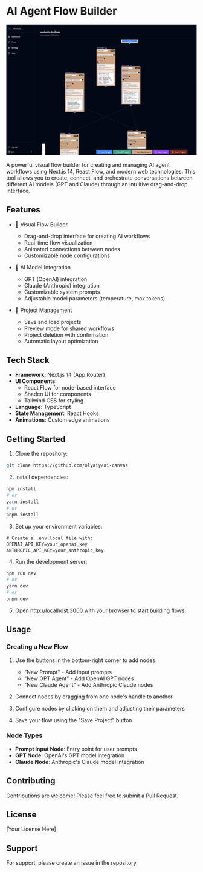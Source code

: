 # AI Agent Flow Builder

![AI Agent Flow Builder Interface](./public/ai%20canvas%20image.png)

A powerful visual flow builder for creating and managing AI agent workflows using Next.js 14, React Flow, and modern web technologies. This tool allows you to create, connect, and orchestrate conversations between different AI models (GPT and Claude) through an intuitive drag-and-drop interface.

## Features

- 🎨 Visual Flow Builder
  - Drag-and-drop interface for creating AI workflows
  - Real-time flow visualization
  - Animated connections between nodes
  - Customizable node configurations

- 🤖 AI Model Integration
  - GPT (OpenAI) integration
  - Claude (Anthropic) integration
  - Customizable system prompts
  - Adjustable model parameters (temperature, max tokens)

- 💾 Project Management
  - Save and load projects
  - Preview mode for shared workflows
  - Project deletion with confirmation
  - Automatic layout optimization

## Tech Stack

- **Framework**: Next.js 14 (App Router)
- **UI Components**: 
  - React Flow for node-based interface
  - Shadcn UI for components
  - Tailwind CSS for styling
- **Language**: TypeScript
- **State Management**: React Hooks
- **Animations**: Custom edge animations

## Getting Started

1. Clone the repository:
```bash
git clone https://github.com/olyaiy/ai-canvas
```

2. Install dependencies:
```bash
npm install
# or
yarn install
# or
pnpm install
```

3. Set up your environment variables:
```env
# Create a .env.local file with:
OPENAI_API_KEY=your_openai_key
ANTHROPIC_API_KEY=your_anthropic_key
```

4. Run the development server:
```bash
npm run dev
# or
yarn dev
# or
pnpm dev
```

5. Open [http://localhost:3000](http://localhost:3000) with your browser to start building flows.

## Usage

### Creating a New Flow

1. Use the buttons in the bottom-right corner to add nodes:
   - "New Prompt" - Add input prompts
   - "New GPT Agent" - Add OpenAI GPT nodes
   - "New Claude Agent" - Add Anthropic Claude nodes

2. Connect nodes by dragging from one node's handle to another

3. Configure nodes by clicking on them and adjusting their parameters

4. Save your flow using the "Save Project" button

### Node Types

- **Prompt Input Node**: Entry point for user prompts
- **GPT Node**: OpenAI's GPT model integration
- **Claude Node**: Anthropic's Claude model integration

## Contributing

Contributions are welcome! Please feel free to submit a Pull Request.

## License

[Your License Here]

## Support

For support, please create an issue in the repository.
